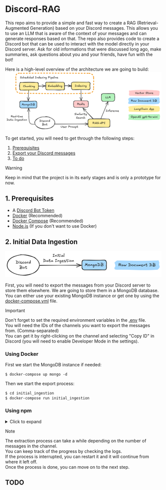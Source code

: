 # Discord-RAG

This repo aims to provide a simple and fast way to create a RAG (Retrieval-Augmented Generation) based on your Discord messages. This allows you to use an LLM that is aware of the context of your messages and can generate responses based on that. The repo also provides code to create a Discord bot that can be used to interact with the model directly in your Discord server. Ask for old informations that were discussed long ago, make summaries, ask questions about you and your friends, have fun with the bot!

Here is a high-level overview of the architecture we are going to build:
![](./docs/img/discord-rag-architecture.png)

To get started, you will need to get through the following steps:

1. [Prerequisites](#prerequisites)
2. [Export your Discord messages](#export-your-discord-messages)
3. [To do](#todo)

> [!WARNING]  
> Keep in mind that the project is in its early stages and is only a prototype for now.

## 1. Prerequisites

- A [Discord Bot Token](https://discordjs.guide/preparations/setting-up-a-bot-application.html#your-bot-s-token)
- [Docker](https://www.docker.com/) (Recommended)
- [Docker Compose](https://docs.docker.com/compose/) (Recommended)
- [Node.js](https://nodejs.org/en/) (If you don't want to use Docker)

## 2. Initial Data Ingestion

![](./docs/img/initial-data-ingestion.png)

First, you will need to export the messages from your Discord server to store them elsewhere. We are going to store them in a MongoDB database.
You can either use your existing MongoDB instance or get one by using the [docker-compose.yml](./docker-compose.yml) file.

> [!IMPORTANT]  
> Don't forget to set the required environment variables in the [.env](./initial_ingestion/src/.env) file.  
> You will need the IDs of the channels you want to export the messages from. (Comma-separated)  
> You can get it by right-clicking on the channel and selecting "Copy ID" in Discord (you will need to enable Developer Mode in the settings).

### Using Docker

First we start the MongoDB instance if needed:
```console
$ docker-compose up mongo -d
```

Then we start the export process:
```console
$ cd initial_ingestion
$ docker-compose run initial_ingestion
```

### Using npm
<details>
    <summary>Click to expand</summary>

```console
$ cd initial_ingestion
$ npm install
$ npm start
```
</details>

> [!NOTE]  
> The extraction process can take a while depending on the number of messages in the channel.  
> You can keep track of the progress by checking the logs.  
> If the process is interrupted, you can restart it and it will continue from where it left off.  
> Once the process is done, you can move on to the next step.

## TODO